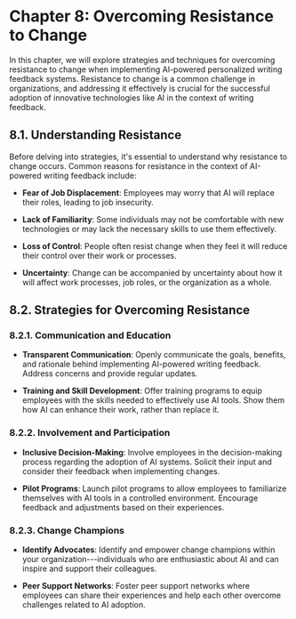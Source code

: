 Chapter 8: Overcoming Resistance to Change
==========================================

In this chapter, we will explore strategies and techniques for overcoming resistance to change when implementing AI-powered personalized writing feedback systems. Resistance to change is a common challenge in organizations, and addressing it effectively is crucial for the successful adoption of innovative technologies like AI in the context of writing feedback.

8.1. **Understanding Resistance**
---------------------------------

Before delving into strategies, it's essential to understand why resistance to change occurs. Common reasons for resistance in the context of AI-powered writing feedback include:

* **Fear of Job Displacement**: Employees may worry that AI will replace their roles, leading to job insecurity.

* **Lack of Familiarity**: Some individuals may not be comfortable with new technologies or may lack the necessary skills to use them effectively.

* **Loss of Control**: People often resist change when they feel it will reduce their control over their work or processes.

* **Uncertainty**: Change can be accompanied by uncertainty about how it will affect work processes, job roles, or the organization as a whole.

8.2. **Strategies for Overcoming Resistance**
---------------------------------------------

### 8.2.1. **Communication and Education**

* **Transparent Communication**: Openly communicate the goals, benefits, and rationale behind implementing AI-powered writing feedback. Address concerns and provide regular updates.

* **Training and Skill Development**: Offer training programs to equip employees with the skills needed to effectively use AI tools. Show them how AI can enhance their work, rather than replace it.

### 8.2.2. **Involvement and Participation**

* **Inclusive Decision-Making**: Involve employees in the decision-making process regarding the adoption of AI systems. Solicit their input and consider their feedback when implementing changes.

* **Pilot Programs**: Launch pilot programs to allow employees to familiarize themselves with AI tools in a controlled environment. Encourage feedback and adjustments based on their experiences.

### 8.2.3. **Change Champions**

* **Identify Advocates**: Identify and empower change champions within your organization---individuals who are enthusiastic about AI and can inspire and support their colleagues.

* **Peer Support Networks**: Foster peer support networks where employees can share their experiences and help each other overcome challenges related to AI adoption.

